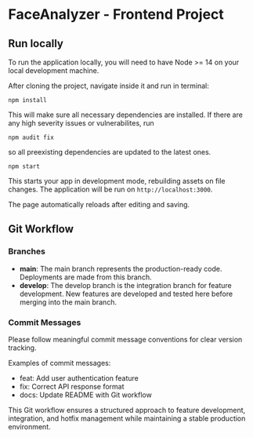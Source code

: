 # FaceAnalyzer - Frontend Project

## Run locally

To run the application locally, you will need to have Node >= 14 on your local development machine. 

After cloning the project, navigate inside it and run in terminal:
```
npm install
```
This will make sure all necessary dependencies are installed. If there are any high severity issues or vulnerabilites, run 
```
npm audit fix
```
so all preexisting dependencies are updated to the latest ones.

```
npm start
```

This starts your app in development mode, rebuilding assets on file changes. The application will be run on ```http://localhost:3000```.

The page automatically reloads after editing and saving.



## Git Workflow

### Branches

- **main**: The main branch represents the production-ready code. Deployments are made from this branch.
- **develop**: The develop branch is the integration branch for feature development. New features are developed and tested here before merging into the main branch.

### Commit Messages

Please follow meaningful commit message conventions for clear version tracking.

Examples of commit messages:
- feat: Add user authentication feature
- fix: Correct API response format
- docs: Update README with Git workflow

This Git workflow ensures a structured approach to feature development, integration, and hotfix management while maintaining a stable production environment.